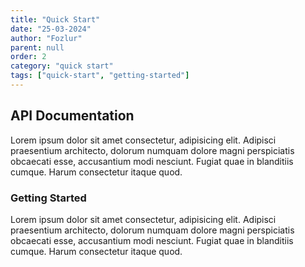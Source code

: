 ```yaml
---
title: "Quick Start"
date: "25-03-2024"
author: "Fozlur"
parent: null
order: 2
category: "quick start"
tags: ["quick-start", "getting-started"]
---
```


## API Documentation

Lorem ipsum dolor sit amet consectetur, adipisicing elit. Adipisci praesentium architecto, dolorum numquam dolore magni perspiciatis obcaecati esse, accusantium modi nesciunt. Fugiat quae in blanditiis cumque. Harum consectetur itaque quod.

### Getting Started

Lorem ipsum dolor sit amet consectetur, adipisicing elit. Adipisci praesentium architecto, dolorum numquam dolore magni perspiciatis obcaecati esse, accusantium modi nesciunt. Fugiat quae in blanditiis cumque. Harum consectetur itaque quod.
